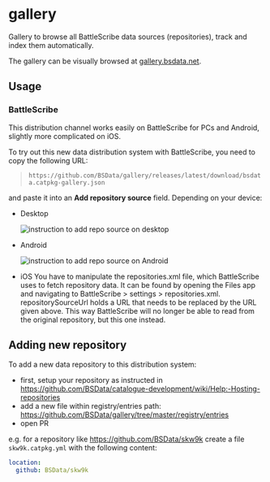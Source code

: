 # gallery
Gallery to browse all BattleScribe data sources (repositories), track and index them automatically.

The gallery can be visually browsed at [gallery.bsdata.net](https://gallery.bsdata.net/).

## Usage

### BattleScribe

This distribution channel works easily on BattleScribe for PCs and Android, slightly more complicated on iOS.

To try out this new data distribution system with BattleScribe, you need to copy the following URL:

> `https://github.com/BSData/gallery/releases/latest/download/bsdata.catpkg-gallery.json`

and paste it into an **Add repository source** field. Depending on your device:

- Desktop
  
  ![instruction to add repo source on desktop](docs/images/desktop-add-repo-source.png)

- Android
  
  ![instruction to add repo source on Android](docs/images/android-add-repo-source.png)

- iOS
You have to manipulate the repositories.xml file, which BattleScribe uses to fetch repository data. It can be found by opening the Files app and navigating to BattleScribe > settings > repositories.xml. repositorySourceUrl holds a URL that needs to be replaced by the URL given above. This way BattleScribe will no longer be able to read from the original repository, but this one instead.

## Adding new repository

To add a new data repository to this distribution system:

- first, setup your repository as instructed in https://github.com/BSData/catalogue-development/wiki/Help:-Hosting-repositories
- add a new file within registry/entries path: https://github.com/BSData/gallery/tree/master/registry/entries
- open PR

e.g. for a repository like https://github.com/BSData/skw9k create a file `skw9k.catpkg.yml` with the following content:

```yaml
location:
  github: BSData/skw9k
```
